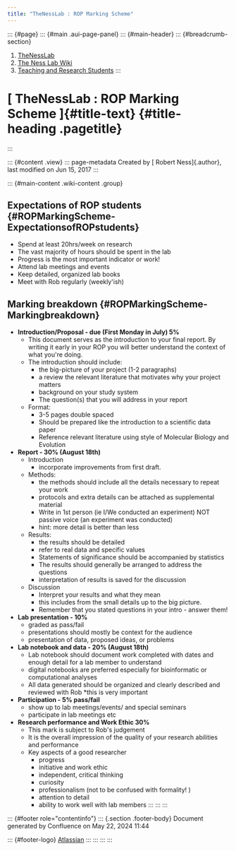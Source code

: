 ```yaml
---
title: "TheNessLab : ROP Marking Scheme"
---
```


::: {#page}
::: {#main .aui-page-panel}
::: {#main-header}
::: {#breadcrumb-section}
1.  [TheNessLab](index.html)
2.  [The Ness Lab Wiki](The-Ness-Lab-Wiki_11436042.html)
3.  [Teaching and Research
    Students](Teaching-and-Research-Students_13697128.html)
:::

# [ TheNessLab : ROP Marking Scheme ]{#title-text} {#title-heading .pagetitle}
:::

::: {#content .view}
::: page-metadata
Created by [ Robert Ness]{.author}, last modified on Jun 15, 2017
:::

::: {#main-content .wiki-content .group}
## Expectations of ROP students {#ROPMarkingScheme-ExpectationsofROPstudents}

-   Spend at least 20hrs/week on research
-   The vast majority of hours should be spent in the lab
-   Progress is the most important indicator or work!
-   Attend lab meetings and events
-   Keep detailed, organized lab books
-   Meet with Rob regularly (weekly\'ish)

## Marking breakdown {#ROPMarkingScheme-Markingbreakdown}

-   **Introduction/Proposal - due (First Monday in July) 5%**
    -   This document serves as the introduction to your final report.
        By writing it early in your ROP you will better understand the
        context of what you\'re doing. 
    -   The introduction should include:
        -   the big-picture of your project (1-2 paragraphs)
        -   a review the relevant literature that motivates why your
            project matters 
        -   background on your study system
        -   The question(s) that you will address in your report
    -   Format:
        -   3-5 pages double spaced
        -   Should be prepared like the introduction to a scientific
            data paper 
        -   Reference relevant literature using style of Molecular
            Biology and Evolution
-   **Report - 30% (August 18th)**
    -   Introduction
        -   incorporate improvements from first draft. 
    -   Methods:
        -   the methods should include all the details necessary to
            repeat your work
        -   protocols and extra details can be attached as supplemental
            material
        -   Write in 1st person (ie I/We conducted an experiment) NOT
            passive voice (an experiment was conducted)
        -   hint: more detail is better than less
    -   Results:
        -   the results should be detailed 
        -   refer to real data and specific values
        -   Statements of significance should be accompanied by
            statistics
        -   The results should generally be arranged to address the
            questions
        -   interpretation of results is saved for the discussion
    -   Discussion
        -   Interpret your results and what they mean
        -   this includes from the small details up to the big picture. 
        -   Remember that you stated questions in your intro - answer
            them!
-   **Lab presentation - 10%**
    -   graded as pass/fail
    -   presentations should mostly be context for the audience
    -   presentation of data, proposed ideas, or problems
-   **Lab notebook and data - 20% (August 18th)**
    -   Lab notebook should document work completed with dates and
        enough detail for a lab member to understand
    -   digital notebooks are preferred especially for bioinformatic or
        computational analyses
    -   All data generated should be organized and clearly described and
        reviewed with Rob \*this is very important
-   **Participation - 5% pass/fail**
    -   show up to lab meetings/events/ and special seminars
    -   participate in lab meetings etc
-   **Research performance and Work Ethic 30%**
    -   This mark is subject to Rob's judgement
    -   It is the overall impression of the quality of your research
        abilities and performance
    -   Key aspects of a good researcher
        -   progress
        -   initiative and work ethic
        -   independent, critical thinking
        -   curiosity
        -   professionalism (not to be confused with formality! )
        -   attention to detail
        -   ability to work well with lab members
:::
:::
:::

::: {#footer role="contentinfo"}
::: {.section .footer-body}
Document generated by Confluence on May 22, 2024 11:44

::: {#footer-logo}
[Atlassian](https://www.atlassian.com/)
:::
:::
:::
:::
